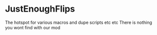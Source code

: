 # JustEnoughFlips
The hotspot for various macros and dupe scripts etc etc 
There is nothing you wont find with our mod
